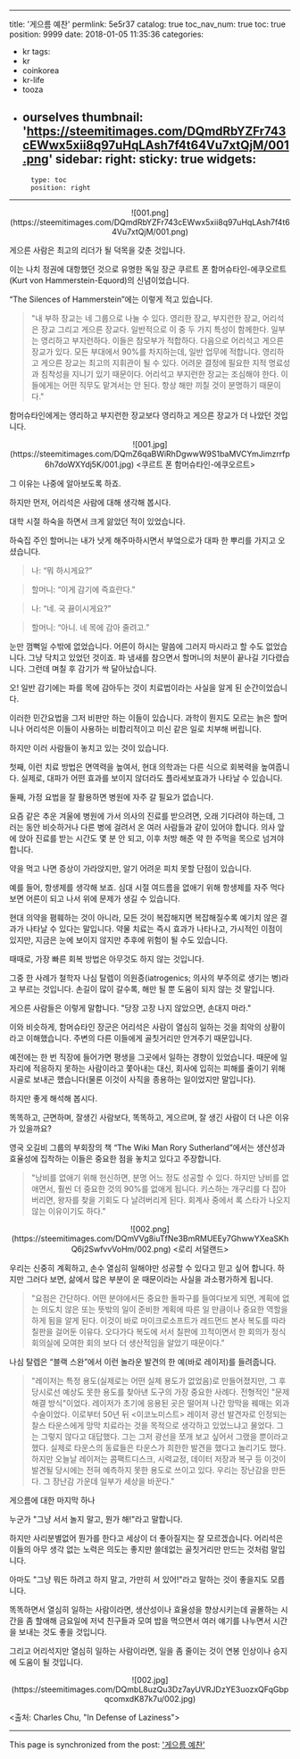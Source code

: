 
---
title: '게으름 예찬'
permlink: 5e5r37
catalog: true
toc_nav_num: true
toc: true
position: 9999
date: 2018-01-05 11:35:36
categories:
- kr
tags:
- kr
- coinkorea
- kr-life
- tooza
- ourselves
thumbnail: 'https://steemitimages.com/DQmdRbYZFr743cEWwx5xii8q97uHqLAsh7f4t64Vu7xtQjM/001.png'
sidebar:
    right:
        sticky: true
widgets:
    -
        type: toc
        position: right
---


<center>
![001.png](https://steemitimages.com/DQmdRbYZFr743cEWwx5xii8q97uHqLAsh7f4t64Vu7xtQjM/001.png)
</center>

게으른 사람은 최고의 리더가 될 덕목을 갖춘 것입니다.
  
이는 나치 정권에 대항했던 것으로 유명한 독일 장군 쿠르트 폰 함머슈타인-에쿠오르트(Kurt von Hammerstein-Equord)의 신념이었습니다. 
  
“The Silences of Hammerstein”에는 이렇게 적고 있습니다.
  
>"내 부하 장교는 네 그룹으로 나눌 수 있다. 영리한 장교, 부지런한 장교, 어리석은 장교 그리고 게으른 장교다. 일반적으로 이 중 두 가지 특성이 함께한다. 일부는 영리하고 부지런하다. 이들은 참모부가 적합하다. 다음으로 어리석고 게으른 장교가 있다. 모든 부대에서 90%를 차지하는데, 일반 업무에 적합니다. 영리하고 게으른 장교는 최고의 지휘관이 될 수 있다. 어려운 결정에 필요한 지적 명료성과 침착성을 지니기 있기 때문이다. 어리석고 부지런한 장교는 조심해야 한다. 이들에게는 어떤 직무도 맡겨서는 안 된다. 항상 해만 끼칠 것이 분명하기 때문이다." 
  
함머슈타인에게는 영리하고 부지런한 장교보다 영리하고 게으른 장교가 더 나았던 것입니다. 
 
<center>
![001.jpg](https://steemitimages.com/DQmZ6qaBWiRhDgwwW9S1baMVCYmJimzrrfp6h7doWXYdj5K/001.jpg)
<쿠르트 폰 함머슈타인-에쿠오르트>
</center>

그 이유는 나중에 알아보도록 하죠. 
  
하지만 먼저, 어리석은 사람에 대해 생각해 봅시다.
  
대학 시절 하숙을 하면서 크게 앓았던 적이 있었습니다. 
  
하숙집 주인 할머니는 내가 낫게 해주마하시면서 부엌으로가 대파 한 뿌리를 가지고 오셨습니다.
  
>나: “뭐 하시게요?” 
  
>할머니: “이게 감기에 즉효란다."
  
>나: “네. 국 끓이시게요?”
  
>할머니: “아니. 네 목에 감아 줄려고.”
  
눈만 껌뻑일 수밖에 없었습니다. 어른이 하시는 말씀에 그러지 마시라고 할 수도 없었습니다. 그냥 닥치고 있었던 것이죠. 파 냄새를 참으면서 할머니의 처분이 끝나길 기다렸습니다. 그런데 며칠 후 감기가 싹 달아났습니다. 
  
오! 일반 감기에는 파를 목에 감아두는 것이 치료법이라는 사실을 알게 된 순간이었습니다. 
  
이러한 민간요법을 그저 비판만 하는 이들이 있습니다. 과학이 뭔지도 모르는 늙은 할머니나 어리석은 이들이 사용하는 비합리적이고 미신 같은 일로 치부해 버립니다. 
  
하지만 이러 사람들이 놓치고 있는 것이 있습니다. 
  
첫째, 이런 치료 방법은 면역력을 높여서, 현대 의학과는 다른 식으로 회복력을 높여줍니다. 실제로, 대파가 어떤 효과를 보이지 않더라도 플라세보효과가 나타날 수 있습니다. 
  
둘째, 가정 요법을 잘 활용하면 병원에 자주 갈 필요가 없습니다. 
  
요즘 같은 추운 겨울에 병원에 가서 의사의 진료를 받으려면, 오래 기다려야 하는데, 그러는 동안 비슷하거나 다른 병에 걸려서 온 여러 사람들과 같이 있어야 합니다. 의사 앞에 앉아 진료를 받는 시간도 몇 분 안 되고, 이후 처방 해준 약 한 주먹을 목으로 넘겨야 합니다. 
  
약을 먹고 나면 증상이 가라앉지만, 알기 어려운 피치 못할 단점이 있습니다. 
  
예를 들어, 항생제를 생각해 보죠. 심대 시절 여드름을 없애기 위해 항생제를 자주 먹다 보면 어른이 되고 나서 위에 문제가 생길 수 있습니다. 
  
현대 의약을 폄훼하는 것이 아니라, 모든 것이 복잡해지면 복잡해질수록 예기치 않은 결과가 나타날 수 있다는 말입니다. 약물 치료는 즉시 효과가 나타나고, 가시적인 이점이 있지만, 지금은 눈에 보이지 않지만 추후에 위험이 될 수도 있습니다. 
  
때때로, 가장 빠른 회복 방법은 아무것도 하지 않는 것입니다.
  
그중 한 사례가 철학자 나심 탈렙이 의원증(iatrogenics; 의사의 부주의로 생기는 병)라고 부르는 것입니다. 손길이 많이 갈수록, 해만 될 뿐 도움이 되지 않는 것 말입니다. 
  
게으른 사람들은 이렇게 말합니다. "당장 고장 나지 않았으면, 손대지 마라."
  
이와 비슷하게, 함머슈타인 장군은 어리석은 사람이 열심히 일하는 것을 최악의 상황이라고 이해했습니다. 주변의 다른 이들에게 골칫거리만 안겨주기 때문입니다. 
  
예전에는 한 번 직장에 들어가면 평생을 그곳에서 일하는 경향이 있었습니다. 때문에 일자리에 적응하지 못하는 사람이라고 쫓아내는 대신, 회사에 입히는 피해를 줄이기 위해 시골로 보내곤 했습니다(물론 이것이 사직을 종용하는 일이었지만 말입니다). 
  
하지만 좋게 해석해 봅시다. 
  
똑똑하고, 근면하며, 잘생긴 사람보다, 똑똑하고, 게으르며, 잘 생긴 사람이 더 나은 이유가 있을까요?
  
영국 오길비 그룹의 부회장의 책 “The Wiki Man Rory Sutherland”에서는 생산성과 효율성에 집착하는 이들은 중요한 점을 놓치고 있다고 주장합니다. 
  
>"낭비를 없애기 위해 헌신하면, 분명 어느 정도 성공할 수 있다. 하지만 낭비를 없애면서, 훨씬 더 중요한 것의 90%를 없애게 됩니다. 키스하는 개구리를 다 잡아버리면, 왕자를 찾을 기회도 다 날려버리게 된다. 회계사 중에서 록 스타가 나오지 않는 이유이기도 하다."
 
<center>
![002.png](https://steemitimages.com/DQmVVg8iuTfNe3BmRMUEEy7GhwwYXeaSKhQ6j2SwfvvVoHm/002.png)
<로리 서덜랜드>
</center>

우리는 신중히 계획하고, 손수 열심히 일해야만 성공할 수 있다고 믿고 싶어 합니다. 하지만 그러다 보면, 삶에서 많은 부분이 운 때문이라는 사실을 과소평가하게 됩니다. 
  
>"요점은 간단하다. 어떤 분야에서든 중요한 돌파구를 들여다보게 되면, 계획에 없는 의도치 않은 또는 뜻밖의 일이 준비한 계획에 따른 일 만큼이나 중요한 역할을 하게 됨을 알게 된다. 이것이 바로 마이크로소프트가 레드먼드 본사 복도를 따라 칠판을 걸어둔 이유다. 오다가다 복도에 서서 칠판에 끄적이면서 한 회의가 정식 회의실에 모여한 회의 보다 더 생산적임을 알았기 때문이다."
  
나심 탈렙은 “블랙 스완”에서 이런 놀라운 발견의 한 예(바로 레이저)를 들려줍니다. 
  
>"레이저는 특정 용도(실제로는 어떤 실제 용도가 없었음)로 만들어졌지만, 그 후 당시로선 예상도 못한 용도를 찾아낸 도구의 가장 중요한 사례다. 전형적인 "문제 해결 방식"이었다. 레이저가 초기에 응용된 곳은 떨어져 나간 망막을 꿰매는 외과수술이었다. 이로부터 50년 뒤 <이코노미스트> 레이저 광선 발견자로 인정되는 찰스 타운스에게 망막 치료라는 것을 목적으로 생각하고 있었느냐고 물었다. 그는 그렇지 않다고 대답했다. 그는 그저 광선을 쪼개 보고 싶어서 그랬을 뿐이라고 했다. 실제로 타운스의 동료들은 타운스가 희한한 발견을 했다고 놀리기도 했다. 하지만 오늘날 레이저는 콤팩트디스크, 시력교정, 데이터 저장과 복구 등 이것이 발견될 당시에는 전혀 예측하지 못한 용도로 쓰이고 있다. 우리는 장난감을 만든다. 그 장난감 가운데 일부가 세상을 바꾼다."
  
게으름에 대한 마지막 하나
  
누군가 "그냥 서서 놀지 말고, 뭔가 해!"라고 말합니다.
  
하지만 사리분별없어 뭔가를 한다고 세상이 더 좋아질지는 잘 모르겠습니다. 어리석은 이들의 아무 생각 없는 노력은 의도는 좋지만 쓸데없는 골칫거리만 만드는 것처럼 말입니다.
  
아마도 "그냥 뭐든 하려고 하지 말고, 가만히 서 있어!"라고 말하는 것이 좋을지도 모릅니다.
  
똑똑하면서 열심히 일하는 사람이라면, 생산성이나 효율성을 향상시키는데 골몰하는 시간을 좀 할애해 금요일에 저녁 친구들과 모여 밥을 먹으면서 여러 얘기를 나누면서 시간을 보내는 것도 좋을 것입니다.
  
그리고 어리석지만 열심히 일하는 사람이라면, 일을 좀 줄이는 것이 연봉 인상이나 승지에 도움이 될 것입니다. 

<center>
![002.jpg](https://steemitimages.com/DQmbL8uzQu3Dz7ayUVRJDzYE3uozxQFqGbpqcomxdK87k7u/002.jpg)
</center>

<출처: Charles Chu, "In Defense of Laziness">

- - -

This page is synchronized from the post: ['게으름 예찬'](https://steemit.com/@pius.pius/5e5r37)
